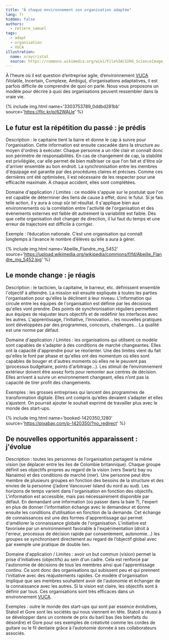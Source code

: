 ```yaml
---
title: "À chaque environnement son organisation adaptée"
lang: fr
hidden: false
authors:
  - retiere_samuel
tags:
  - adapt
  - organisation
  - VUCA
illustration:
  name: xraycristal
  source: https://commons.wikimedia.org/wiki/File%3ACSIRO_ScienceImage_296_Protein_Crystals_Use_in_XRay_Crystallography.jpg
---
```


À l’heure où il est question d’entreprise agile, d’environnement [VUCA] (Volatile, Incertain, Complexe, Ambigu), d’organisations adaptatives, il est parfois difficile de comprendre de quoi on parle. Nous vous proposons un modèle pour décrire à quoi des organisations peuvent ressembler dans la vraie vie.


{% include img.html
    name='3303753789_0ddbd281bb'
    source='https://flic.kr/p/62WAUe'
%}

## Le futur est la répétition du passé : je prédis

Description : le capitaine tient la barre et donne le cap à suivre pour l'organisation. Cette information est ensuite cascadée dans la structure au moyen d'ordres à exécuter. Chaque personne a un rôle clair et connaît donc son périmètre de responsabilités. En cas de changement de cap, la stabilité est privilégiée, car elle permet de bien maîtriser ce que l'on fait et d'être sûr d'arriver ensemble au bon endroit. La synchronisation entre les membres d'équipage est garantie par des procédures claires et précises. Comme ces dernières ont été optimisées, il est nécessaire de les respecter pour une efficacité maximale. À chaque accident, elles sont complétées.

Domaine d'application / Limites : ce modèle s'appuie sur le postulat que l'on est capable de déterminer des liens de cause à effet, donc le futur. Si je fais telle action, il y aura à coup sûr tel résultat. Il s'applique bien aux environnements où la corrélation entre l'activité de l'organisation et des évènements externes est faible dit autrement la variabilité est faible. Dès que cette organisation doit changer de direction, il lui faut du temps et une erreur de trajectoire est difficile à corriger.

Exemple : l’éducation nationale. C’est une organisation qui connaît longtemps à l’avance le nombre d’élèves qu’elle a aura à gérer.


{% include img.html
    name='Abeille_Flandre_mg_5452'
    source='https://upload.wikimedia.org/wikipedia/commons/f/fd/Abeille_Flandre_mg_5452.jpg'
%}

## Le monde change : je réagis

Description : le tacticien, la capitaine, le barreur, etc. définissent ensemble l'objectif à atteindre. La mission est ensuite expliquée à toutes les parties l'organisation pour qu'elles la déclinent à leur niveau. L'information qui circule entre les équipes de l'organisation est définie par les décisions qu'elles vont prendre. Des points de synchronisation réguliers permettent aux équipes de réajuster leurs objectifs et de redéfinir les interfaces avec les autres. L'apprentissage, l’initiative, l’innovation… les nouvelles pratiques sont développées par des programmes, concours, challenges… La qualité est une norme par défaut.

Domaine d'application / Limites : les organisations qui utilisent ce modèle sont capables de s'adapter à des conditions de marché changeantes. Elles ont la capacité d'apprendre pour se réorienter. Une des limites vient du fait qu'elles le font par phase et qu'elles ont des momentum où elles sont capables de bouger et d'autres moments où elles ne le peuvent pas (processus budgétaire, points d'arbitrage…). Les stimuli de l’environnement extérieur doivent être assez forts pour remonter aux centres de décision. Elles arrivent à suivre un environnement changeant, elles n’ont pas la capacité de tirer profit des changements.

Exemples : les grosses entreprises qui lancent des programmes de transformation digitale. Elles ont compris qu’elles devaient s’adapter et elles s’ajustent. On pourrait ajouter le souhait exprimé de travailler plus avec le monde des start-ups.


{% include img.html
    name='booked-1420350_1280'
    source='https://pixabay.com/p-1420350/?no_redirect'
%}

## De nouvelles opportunités apparaissent : j'évolue

Description : toutes les personnes de l'organisation partagent la même vision (se déplacer entre les iles de Colombie britannique). Chaque groupe définit ses objectifs propres au regard de la vision (vers Swartz bay ou Nanaimo) et des conditions de marché (mer). Une personne peut être membre de plusieurs groupes en fonction des besoins de la structure et des envies de la personne (j’adore Vancouver Island du nord au sud). Les horizons de temps varient dans l'organisation en fonction des objectifs. L'information est accessible, mais pas nécessairement disponible par défaut. En demandant une information (où passer dans la baie ?), l'expert en plus de donner l'information échange avec le demandeur et donne ensuite les conditions d’utilisation en fonction de la demande. Cet échange de connaissances est une des formes d'apprentissage qui permet d'améliorer la connaissance globale de l'organisation. L'initiative est favorisée par un environnement favorable à l'expérimentation (droit à l'erreur, processus de décision rapide par consentement, autonomie…) les groupes se synchronisent directement au regard de l’objectif global avec par exemple une pratique de double lien.

Domaine d'application / Limites : avoir un but commun (vision) permet la prise d'initiatives (objectifs) au sein d'un cadre. Cela est renforcé par l'autonomie de décisions de tous les membres ainsi que l'apprentissage continu. Ce sont donc des organisations qui subissent peu et qui prennent l'initiative avec des réajustements rapides. Ce modèle d'organisation implique que ses membres souhaitent avoir de l'autonomie et échanger de la connaissance avec les autres. Si la vision est claire, les objectifs sont à définir par tous. Ces organisations sont très efficaces dans un environnement [VUCA].

Exemples : outre le monde des start-ups qui sont par essence évolutives, Statoil et Gore sont les sociétés qui nous viennent en tête. Statoil a réussi à se développer dans un contexte de prix du baril bas (les bienfaits du désordre) et Gore pour ses exemples de créativité comme les cordes de guitare ou le fil dentaire grâce à l’autonomie donnée à ses collaborateurs associés.



[VUCA]: https://en.wikipedia.org/wiki/Volatility,_uncertainty,_complexity_and_ambiguity
